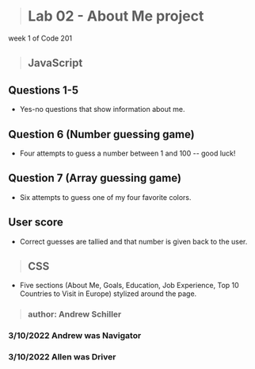 > # Lab 02 - About Me project

week 1 of Code 201

> ## JavaScript

## Questions 1-5

- Yes-no questions that show information about me.

## Question 6 (Number guessing game)

- Four attempts to guess a number between 1 and 100 -- good luck!

## Question 7 (Array guessing game)

- Six attempts to guess one of my four favorite colors.

## User score

- Correct guesses are tallied and that number is given back to the user.

> ## CSS

- Five sections (About Me, Goals, Education, Job Experience, Top 10 Countries to Visit in Europe) stylized around the page.

> ### author: Andrew Schiller

### 3/10/2022 Andrew was Navigator
### 3/10/2022 Allen was Driver